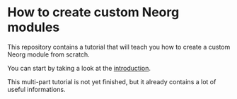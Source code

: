 # How to create custom Neorg modules
This repository contains a tutorial that will teach you how to create a custom Neorg module from scratch.

You can start by taking a look at the [introduction](./introduction.md). 

This multi-part tutorial is not yet finished, but it already contains a lot of useful informations.
